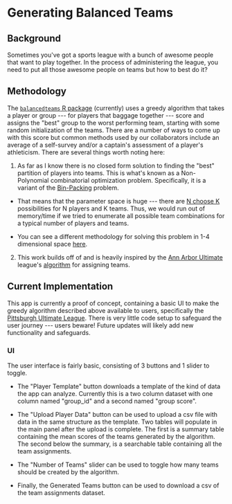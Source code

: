 # Generating Balanced Teams


## Background

Sometimes you've got a sports league with a bunch of awesome people that want 
to play together. In the process of administering the league, you need to put
all those awesome people on teams but how to best do it?


## Methodology 

The [`balancedteams` R package](https://github.com/apeterson91/balancedteams) 
(currently) uses a greedy algorithm that takes a player or group 
--- for players that baggage together --- score and assigns the "best" group to 
the worst performing team, starting with some random initialization of the 
teams. There are a number of ways to come up with this score but common
methods used by our collaborators include an average of a self-survey and/or
a captain's assessment of a player's athleticism. There are several things worth
noting here:

1. As far as I know there is no closed form solution to finding the "best"
partition of players into teams. This is what's known as a Non-Polynomial 
combinatorial optimization problem. Specifically, it is a variant of the 
[Bin-Packing](https://en.wikipedia.org/wiki/Bin_packing_problem) problem.

  * That means that the parameter space is huge --- there are [N choose K](https://en.wikipedia.org/wiki/Binomial_coefficient) 
  possibilities for N players and K teams. Thus, we would run out of 
  memory/time if we tried to enumerate all possible team combinations for a 
  typical number of players and teams.

  * You can see a different methodology for solving this problem in 
  1-4 dimensional space [here](https://github.com/gyang274/gbp).
  
2. This work builds off of and is heavily inspired by the 
[Ann Arbor Ultimate](https://www.annarborultimate.org/)
league's [algorithm](https://github.com/a2ultimate/ultimate-league-app/blob/23af8dc1c3fdd985fab82530c1b7880c9ce7bb5c/src/ultimate/junta/views.py#L419) for assigning teams.

## Current Implementation

This app is currently a proof of concept, containing a basic UI to make the
greedy algorithm described above available to users, specifically the 
[Pittsburgh Ultimate League](https://pittsburgh-ultimate.org/). 
There is very little code setup to safeguard the user journey --- users beware! 
Future updates will likely add new functionality and safeguards.

### UI 

The user interface is fairly basic, consisting of 3 buttons and 1 slider 
to toggle. 

 * The "Player Template" button downloads a template of the kind of 
data the app can analyze. Currently this is a two column dataset with one 
column named "group_id" and a second named "group score". 

* The "Upload Player Data" button can be used to upload a csv file with data in the 
same structure as the template. Two tables will populate in the main panel
after the upload is complete. The first is a summary table containing the mean
scores of the teams generated by the algorithm. The second below the summary, 
is a searchable table containing all the team assignments.

* The "Number of Teams" slider can be used to toggle how many teams should be
created by the algorithm.

* Finally, the Generated Teams button can be used to download a csv of the
team assignments dataset.